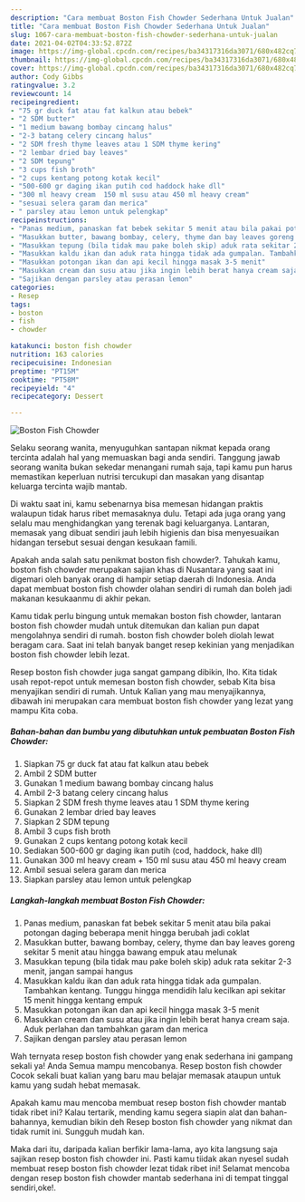 ```yaml
---
description: "Cara membuat Boston Fish Chowder Sederhana Untuk Jualan"
title: "Cara membuat Boston Fish Chowder Sederhana Untuk Jualan"
slug: 1067-cara-membuat-boston-fish-chowder-sederhana-untuk-jualan
date: 2021-04-02T04:33:52.872Z
image: https://img-global.cpcdn.com/recipes/ba34317316da3071/680x482cq70/boston-fish-chowder-foto-resep-utama.jpg
thumbnail: https://img-global.cpcdn.com/recipes/ba34317316da3071/680x482cq70/boston-fish-chowder-foto-resep-utama.jpg
cover: https://img-global.cpcdn.com/recipes/ba34317316da3071/680x482cq70/boston-fish-chowder-foto-resep-utama.jpg
author: Cody Gibbs
ratingvalue: 3.2
reviewcount: 14
recipeingredient:
- "75 gr duck fat atau fat kalkun atau bebek"
- "2 SDM butter"
- "1 medium bawang bombay cincang halus"
- "2-3 batang celery cincang halus"
- "2 SDM fresh thyme leaves atau 1 SDM thyme kering"
- "2 lembar dried bay leaves"
- "2 SDM tepung"
- "3 cups fish broth"
- "2 cups kentang potong kotak kecil"
- "500-600 gr daging ikan putih cod haddock hake dll"
- "300 ml heavy cream  150 ml susu atau 450 ml heavy cream"
- "sesuai selera garam dan merica"
- " parsley atau lemon untuk pelengkap"
recipeinstructions:
- "Panas medium, panaskan fat bebek sekitar 5 menit atau bila pakai potongan daging beberapa menit hingga berubah jadi coklat"
- "Masukkan butter, bawang bombay, celery, thyme dan bay leaves goreng sekitar 5 menit atau hingga bawang empuk atau melunak"
- "Masukkan tepung (bila tidak mau pake boleh skip) aduk rata sekitar 2-3 menit, jangan sampai hangus"
- "Masukkan kaldu ikan dan aduk rata hingga tidak ada gumpalan. Tambahkan kentang. Tunggu hingga mendidih lalu kecilkan api sekitar 15 menit hingga kentang empuk"
- "Masukkan potongan ikan dan api kecil hingga masak 3-5 menit"
- "Masukkan cream dan susu atau jika ingin lebih berat hanya cream saja. Aduk perlahan dan tambahkan garam dan merica"
- "Sajikan dengan parsley atau perasan lemon"
categories:
- Resep
tags:
- boston
- fish
- chowder

katakunci: boston fish chowder 
nutrition: 163 calories
recipecuisine: Indonesian
preptime: "PT15M"
cooktime: "PT58M"
recipeyield: "4"
recipecategory: Dessert

---
```



![Boston Fish Chowder](https://img-global.cpcdn.com/recipes/ba34317316da3071/680x482cq70/boston-fish-chowder-foto-resep-utama.jpg)

Selaku seorang wanita, menyuguhkan santapan nikmat kepada orang tercinta adalah hal yang memuaskan bagi anda sendiri. Tanggung jawab seorang  wanita bukan sekedar menangani rumah saja, tapi kamu pun harus memastikan keperluan nutrisi tercukupi dan masakan yang disantap keluarga tercinta wajib mantab.

Di waktu  saat ini, kamu sebenarnya bisa memesan hidangan praktis walaupun tidak harus ribet memasaknya dulu. Tetapi ada juga orang yang selalu mau menghidangkan yang terenak bagi keluarganya. Lantaran, memasak yang dibuat sendiri jauh lebih higienis dan bisa menyesuaikan hidangan tersebut sesuai dengan kesukaan famili. 



Apakah anda salah satu penikmat boston fish chowder?. Tahukah kamu, boston fish chowder merupakan sajian khas di Nusantara yang saat ini digemari oleh banyak orang di hampir setiap daerah di Indonesia. Anda dapat membuat boston fish chowder olahan sendiri di rumah dan boleh jadi makanan kesukaanmu di akhir pekan.

Kamu tidak perlu bingung untuk memakan boston fish chowder, lantaran boston fish chowder mudah untuk ditemukan dan kalian pun dapat mengolahnya sendiri di rumah. boston fish chowder boleh diolah lewat beragam cara. Saat ini telah banyak banget resep kekinian yang menjadikan boston fish chowder lebih lezat.

Resep boston fish chowder juga sangat gampang dibikin, lho. Kita tidak usah repot-repot untuk memesan boston fish chowder, sebab Kita bisa menyajikan sendiri di rumah. Untuk Kalian yang mau menyajikannya, dibawah ini merupakan cara membuat boston fish chowder yang lezat yang mampu Kita coba.

<!--inarticleads1-->

##### Bahan-bahan dan bumbu yang dibutuhkan untuk pembuatan Boston Fish Chowder:

1. Siapkan 75 gr duck fat atau fat kalkun atau bebek
1. Ambil 2 SDM butter
1. Gunakan 1 medium bawang bombay cincang halus
1. Ambil 2-3 batang celery cincang halus
1. Siapkan 2 SDM fresh thyme leaves atau 1 SDM thyme kering
1. Gunakan 2 lembar dried bay leaves
1. Siapkan 2 SDM tepung
1. Ambil 3 cups fish broth
1. Gunakan 2 cups kentang potong kotak kecil
1. Sediakan 500-600 gr daging ikan putih (cod, haddock, hake dll)
1. Gunakan 300 ml heavy cream + 150 ml susu atau 450 ml heavy cream
1. Ambil sesuai selera garam dan merica
1. Siapkan  parsley atau lemon untuk pelengkap




<!--inarticleads2-->

##### Langkah-langkah membuat Boston Fish Chowder:

1. Panas medium, panaskan fat bebek sekitar 5 menit atau bila pakai potongan daging beberapa menit hingga berubah jadi coklat
1. Masukkan butter, bawang bombay, celery, thyme dan bay leaves goreng sekitar 5 menit atau hingga bawang empuk atau melunak
1. Masukkan tepung (bila tidak mau pake boleh skip) aduk rata sekitar 2-3 menit, jangan sampai hangus
1. Masukkan kaldu ikan dan aduk rata hingga tidak ada gumpalan. Tambahkan kentang. Tunggu hingga mendidih lalu kecilkan api sekitar 15 menit hingga kentang empuk
1. Masukkan potongan ikan dan api kecil hingga masak 3-5 menit
1. Masukkan cream dan susu atau jika ingin lebih berat hanya cream saja. Aduk perlahan dan tambahkan garam dan merica
1. Sajikan dengan parsley atau perasan lemon




Wah ternyata resep boston fish chowder yang enak sederhana ini gampang sekali ya! Anda Semua mampu mencobanya. Resep boston fish chowder Cocok sekali buat kalian yang baru mau belajar memasak ataupun untuk kamu yang sudah hebat memasak.

Apakah kamu mau mencoba membuat resep boston fish chowder mantab tidak ribet ini? Kalau tertarik, mending kamu segera siapin alat dan bahan-bahannya, kemudian bikin deh Resep boston fish chowder yang nikmat dan tidak rumit ini. Sungguh mudah kan. 

Maka dari itu, daripada kalian berfikir lama-lama, ayo kita langsung saja sajikan resep boston fish chowder ini. Pasti kamu tiidak akan nyesel sudah membuat resep boston fish chowder lezat tidak ribet ini! Selamat mencoba dengan resep boston fish chowder mantab sederhana ini di tempat tinggal sendiri,oke!.

